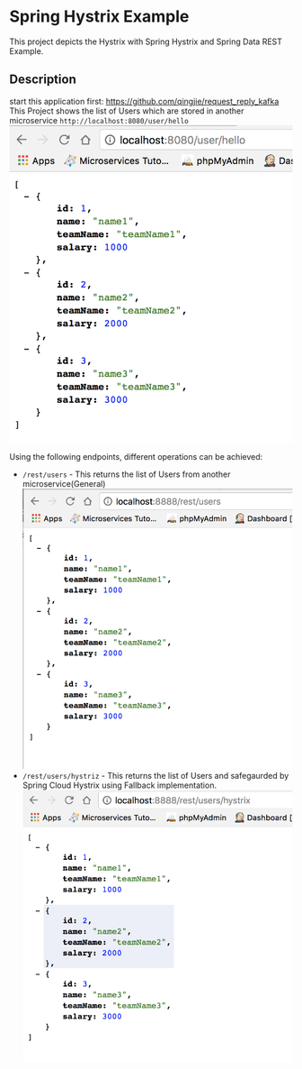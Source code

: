 # Spring Hystrix Example
This project depicts the Hystrix with Spring Hystrix and Spring Data REST Example.
## Description
start this application first: https://github.com/qingjie/request_reply_kafka
This Project shows the list of Users which are stored in another microservice `http://localhost:8080/user/hello`
![Screenshot](0.png)


Using the following endpoints, different operations can be achieved:
- `/rest/users` - This returns the list of Users from another microservice(General)
![Screenshot](1.png)
- `/rest/users/hystriz` - This returns the list of Users and safegaurded by Spring Cloud Hystrix using Fallback implementation.
![Screenshot](2.png)

